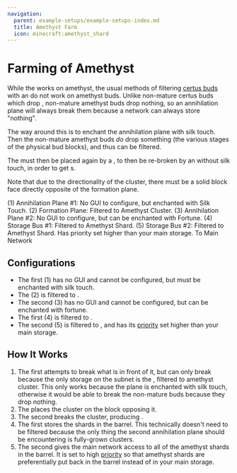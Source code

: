 ```yaml
---
navigation:
  parent: example-setups/example-setups-index.md
  title: Amethyst Farm
  icon: minecraft:amethyst_shard
---
```


# Farming of Amethyst

While the <ItemLink id="growth_accelerator" /> works on amethyst, the usual methods of filtering [certus buds](../items-blocks-machines/budding_certus.md)
with an <ItemLink id="annihilation_plane" /> do not work on amethyst buds. Unlike non-mature certus buds which drop
<ItemLink id="certus_quartz_dust" />, non-mature amethyst buds drop nothing, so an annihilation plane will always break them
because a network can always store "nothing".

The way around this is to enchant the annihilation plane with silk touch. Then the non-mature amethyst buds *do* drop something
(the various stages of the physical bud blocks), and thus can be filtered.

The <ItemLink id="minecraft:amethyst_cluster" /> must then be placed again by a <ItemLink id="formation_plane" />, to then be
re-broken by an <ItemLink id="annihilation_plane" /> without silk touch, in order to get <ItemLink id="minecraft:amethyst_shard" />s.

Note that due to the directionality of the cluster, there must be a solid block face directly opposite of the formation plane.

<GameScene zoom="6" interactive={true}>
  <ImportStructure src="../assets/assemblies/amethyst_farm.snbt" />

  <BoxAnnotation color="#dddddd" min="2.7 1 1" max="3 2 2">
        (1) Annihilation Plane #1: No GUI to configure, but enchanted with Silk Touch.
  </BoxAnnotation>

  <BoxAnnotation color="#dddddd" min="2 1 1" max="2.3 2 2">
        (2) Formation Plane: Filtered to Amethyst Cluster.
        <ItemImage id="minecraft:amethyst_cluster" scale="2" />
  </BoxAnnotation>

  <BoxAnnotation color="#dddddd" min="1.3 0.7 1" max="2 1 2">
        (3) Annihilation Plane #2: No GUI to configure, but can be enchanted with Fortune.
  </BoxAnnotation>

  <BoxAnnotation color="#dddddd" min="1 0 1" max="1.3 1 2">
        (4) Storage Bus #1: Filtered to Amethyst Shard.
        <ItemImage id="minecraft:amethyst_shard" scale="2" />
  </BoxAnnotation>

  <BoxAnnotation color="#dddddd" min="0 0 .7" max="1 1 1">
        (5) Storage Bus #2: Filtered to Amethyst Shard. Has priority set higher than your main storage.
        <ItemImage id="minecraft:amethyst_shard" scale="2" />
  </BoxAnnotation>

<DiamondAnnotation pos="0 0.5 0.5" color="#00ff00">
        To Main Network
    </DiamondAnnotation>

  <IsometricCamera yaw="195" pitch="30" />
</GameScene>

## Configurations

* The first <ItemLink id="annihilation_plane" /> (1) has no GUI and cannot be configured, but must be enchanted with silk touch.
* The <ItemLink id="formation_plane" /> (2) is filtered to <ItemLink id="minecraft:amethyst_cluster" />.
* The second <ItemLink id="annihilation_plane" /> (3) has no GUI and cannot be configured, but can be enchanted with fortune.
* The first <ItemLink id="storage_bus" /> (4) is filtered to <ItemLink id="minecraft:amethyst_shard" />.
* The second <ItemLink id="storage_bus" /> (5) is filtered to <ItemLink id="minecraft:amethyst_shard" />, and has its
  [priority](../ae2-mechanics/import-export-storage.md#storage-priority) set higher than your main storage.

## How It Works

1. The first <ItemLink id="annihilation_plane" /> attempts to break what is in front of it, but can only break <ItemLink id="minecraft:amethyst_cluster" />
    because the only storage on the subnet is the <ItemLink id="formation_plane" />, filtered to amethyst cluster. This only works because
the plane is enchanted with silk touch, otherwise it would be able to break the non-mature buds because they drop nothing.
2. The <ItemLink id="formation_plane" /> places the cluster on the block opposing it.
3. The second <ItemLink id="annihilation_plane" /> breaks the cluster, producing <ItemLink id="minecraft:amethyst_shard" />.
4. The first <ItemLink id="storage_bus" /> stores the shards in the barrel. This technically doesn't need to be filtered because the only
thing the second annihilation plane should be encountering is fully-grown clusters.
5. The second <ItemLink id="storage_bus" /> gives the main network access to all of the amethyst shards in the barrel. It is set to
high [priority](../ae2-mechanics/import-export-storage.md#storage-priority) so that amethyst shards are preferentially
put back in the barrel instead of in your main storage.
